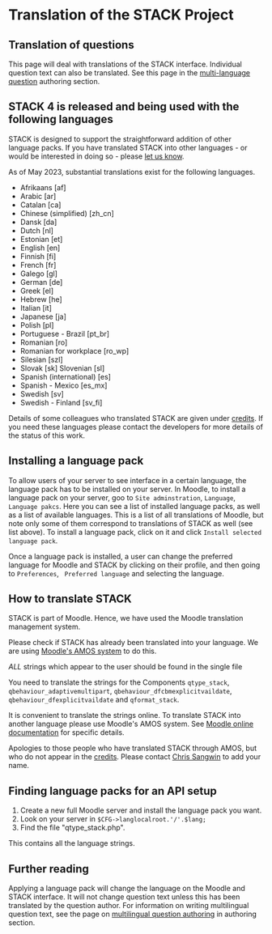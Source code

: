 # Translation of the STACK Project

## Translation of questions

This page will deal with translations of the STACK interface. Individual question text can also be translated. See this page in the [multi-language question](../Authoring/Languages.md) authoring section.

## STACK 4 is released and being used with the following languages


STACK is designed to support the straightforward addition of other language packs. If you have translated STACK into other languages - or would be interested in doing so - please [let us know](mailto:C.J.Sangwin@ed.ac.uk).

As of May 2023, substantial translations exist for the following languages.

* Afrikaans [af]
* Arabic [ar]
* Catalan [ca]
* Chinese (simplified) [zh_cn]
* Dansk [da]
* Dutch [nl]
* Estonian [et]
* English [en]
* Finnish [fi]
* French [fr]
* Galego [gl]
* German [de]
* Greek [el]
* Hebrew [he]
* Italian [it]
* Japanese [ja]
* Polish [pl]
* Portuguese - Brazil [pt_br]
* Romanian [ro]
* Romanian for workplace [ro_wp]
* Silesian [szl]
* Slovak [sk] Slovenian [sl]
* Spanish (international) [es]
* Spanish - Mexico [es_mx]
* Swedish [sv]
* Swedish - Finland [sv_fi]

Details of some colleagues who translated STACK are given under [credits](../About/Credits.md).  If you need these languages please contact the developers for more details of the status of this work.

## Installing a language pack

To allow users of your server to see interface in a certain language, the language pack has to be installed on your server. In Moodle, to install a language pack on your server, goo to `Site adminstration`, `Language`, `Language pakcs`. Here you can see a list of installed language packs, as well as a list of available languages. This is a list of all translations of Moodle, but note only some of them correspond to translations of STACK as well (see list above). To install a language pack, click on it and click `Install selected language pack`. 

Once a language pack is installed, a user can change the preferred language for Moodle and STACK by clicking on their profile, and then going to `Preferences`, ` Preferred language` and selecting the language.

## How to translate STACK

STACK is part of Moodle.  Hence, we have used the Moodle translation management system.  

Please check if STACK has already been translated into your language.  We are using [Moodle's AMOS system](http://docs.moodle.org/en/AMOS) to do this.  

_ALL_ strings which appear to the user should be found in the single file

You need to translate the strings for the Components `qtype_stack`,
`qbehaviour_adaptivemultipart`, `qbehaviour_dfcbmexplicitvaildate`,
`qbehaviour_dfexplicitvaildate` and `qformat_stack`.

It is convenient to translate the strings online.  To translate STACK into another language please use Moodle's AMOS system. See [Moodle online documentation](http://docs.moodle.org/en/AMOS) for specific details.

Apologies to those people who have translated STACK through AMOS, but who do not appear in the [credits](../About/Credits.md). Please contact [Chris Sangwin](mailto:C.J.Sangwin@ed.ac.uk) to add your name.

## Finding language packs for an API setup

1. Create a new full Moodle server and install the language pack you want.
2. Look on your server in `$CFG->langlocalroot.'/'.$lang;`
3. Find the file "qtype_stack.php".

This contains all the language strings.

## Further reading

Applying a language pack will change the language on the Moodle and STACK interface. It will not change question text unless this has been translated by the question author. For information on writing multilingual question text, see the page on [multilingual question authoring](../Authoring/Languages.md) in authoring section.


